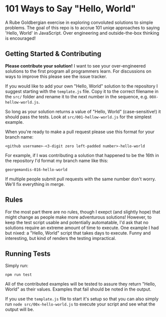 # 101 Ways to Say "Hello, World"

A Rube Goldbergian exercise in exploring convoluted solutions to simple problems. The goal of this repo is to accrue 101 uniqe approaches to saying 'Hello, World' in JavaScript. Over engineering and outside-the-box thinking is encouraged!

## Getting Started & Contributing

**Please contribute your solution!** I want to see your over-engineered solutions to the first program all programmers learn. For discussions on ways to improve this please see the issue tracker.

If you would like to add your own "Hello, World" solution to the repository I suggest starting with the `template.js` file. Copy it to the correct filename in the `src/` folder and rename it to the next number in the sequence, e.g. `00X-hellow-world.js`. 

So long as your solution returns a value of "Hello, World" (case-sensitive!) it should pass the tests. Look at `src/001-hellow-world.js` for the simplest example.

When you're ready to make a pull request please use this format for your branch name:

`<github username>-<3-digit zero left-padded number>-hello-world`

For example, if I was contributing a solution that happened to be the 16th in the repository I'd format my branch name like this:

`georgemandis-016-hello-world`

If multiple people submit pull requests with the same number don't worry. We'll fix everything in merge.

## Rules

For the most part there are no rules, though I exepct (and slightly hope) that might change as people make more adventurous solutions! However, to keep the test script usable and potentially automatable, I'd ask that no solutions require an extreme amount of time to execute. One example I had but nixed: a "Hello, World" script that takes days to execute. Funny and interesting, but kind of renders the testing impractical.

## Running Tests

Simply run:

`npm run test`

All of the contributed examples will be tested to assure they return "Hello, World" as their values. Examples that fail should be noted in the output.

If you use the `template.js` file to start it's setup so that you can also simply run `node src/00x-hello-world.js` to execute your script and see what the output will be.

